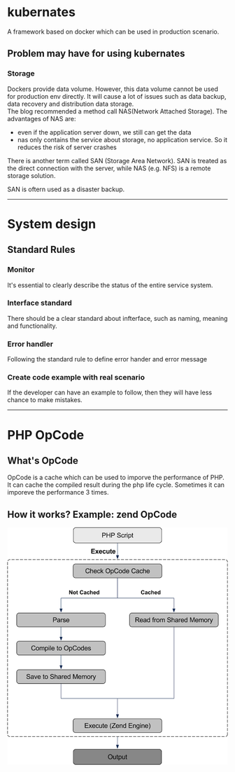 # kubernates

A framework based on docker which can be used in production scenario.  

## Problem may have for using kubernates

### Storage

Dockers provide data volume. However, this data volume cannot be used for production env directly. It will cause a lot of issues such as data backup, data recovery and distribution data storage.  
The blog recommended a method call NAS(Network Attached Storage). The advantages of NAS are:  

* even if the application server down, we still can get the data
* nas only contains the service about storage, no application service. So it reduces the risk of server crashes

There is another term called SAN (Storage Area Network). SAN is treated as the direct connection with the server, while NAS (e.g. NFS) is a remote storage solution.  

SAN is oftern used as a disaster backup.



-----------



# System design

## Standard Rules

### Monitor

It's essential to clearly describe the status of the entire service system.

### Interface standard 

There should be a clear standard about infterface, such as naming, meaning and functionality.  

### Error handler

Following the standard rule to define error hander and error message

### Create code example with real scenario

If the developer can have an example to follow, then they will have less chance to make mistakes.

-------


# PHP OpCode

## What's OpCode

OpCode is a cache which can be used to imporve the performance of PHP. It can cache the compiled result during the php life cycle. Sometimes it can imporeve the performance 3 times.


## How it works? Example: zend OpCode

![php life cycle with zend OpCode](https://github.com/IvanFan/ReadingNotes/blob/master/dailyNotes/2017-05-01/php%20life%20cycle%20with%20opcode.png)



